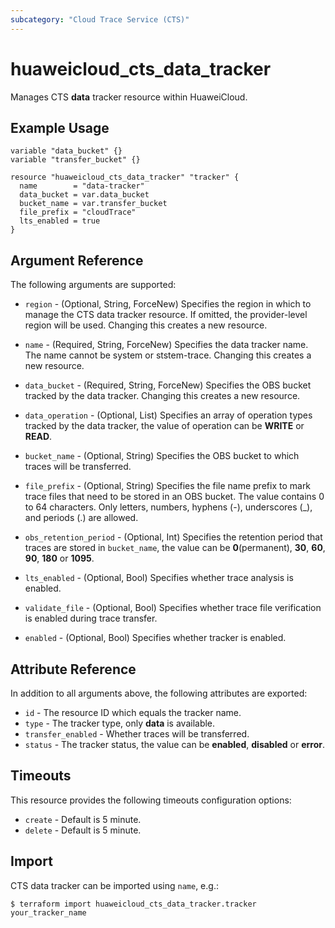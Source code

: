 ```yaml
---
subcategory: "Cloud Trace Service (CTS)"
---
```


# huaweicloud_cts_data_tracker

Manages CTS **data** tracker resource within HuaweiCloud.

## Example Usage

```hcl
variable "data_bucket" {}
variable "transfer_bucket" {}

resource "huaweicloud_cts_data_tracker" "tracker" {
  name        = "data-tracker"
  data_bucket = var.data_bucket
  bucket_name = var.transfer_bucket
  file_prefix = "cloudTrace"
  lts_enabled = true
}
```

## Argument Reference

The following arguments are supported:

* `region` - (Optional, String, ForceNew) Specifies the region in which to manage the CTS data tracker resource.
  If omitted, the provider-level region will be used. Changing this creates a new resource.

* `name` - (Required, String, ForceNew) Specifies the data tracker name. The name cannot be system or ststem-trace.
  Changing this creates a new resource.

* `data_bucket` - (Required, String, ForceNew) Specifies the OBS bucket tracked by the data tracker.
  Changing this creates a new resource.

* `data_operation` - (Optional, List) Specifies an array of operation types tracked by the data tracker,
  the value of operation can be **WRITE** or **READ**.

* `bucket_name` - (Optional, String) Specifies the OBS bucket to which traces will be transferred.

* `file_prefix` - (Optional, String) Specifies the file name prefix to mark trace files that need to be stored
  in an OBS bucket. The value contains 0 to 64 characters. Only letters, numbers, hyphens (-), underscores (_),
  and periods (.) are allowed.

* `obs_retention_period` - (Optional, Int) Specifies the retention period that traces are stored in `bucket_name`,
  the value can be **0**(permanent), **30**, **60**, **90**, **180** or **1095**.

* `lts_enabled` - (Optional, Bool) Specifies whether trace analysis is enabled.

* `validate_file` - (Optional, Bool) Specifies whether trace file verification is enabled during trace transfer.

* `enabled` - (Optional, Bool) Specifies whether tracker is enabled.

## Attribute Reference

In addition to all arguments above, the following attributes are exported:

* `id` - The resource ID which equals the tracker name.
* `type` - The tracker type, only **data** is available.
* `transfer_enabled` - Whether traces will be transferred.
* `status` - The tracker status, the value can be **enabled**, **disabled** or **error**.

## Timeouts

This resource provides the following timeouts configuration options:

* `create` - Default is 5 minute.
* `delete` - Default is 5 minute.

## Import

CTS data tracker can be imported using `name`, e.g.:

```
$ terraform import huaweicloud_cts_data_tracker.tracker your_tracker_name
```
